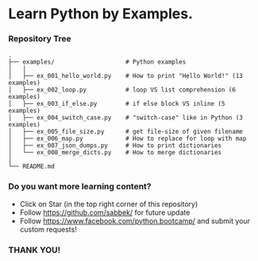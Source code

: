 Learn Python by Examples.
=========================

### Repository Tree

    .
    ├── examples/                    # Python examples    
    │   │               
    │   ├── ex_001_hello_world.py    # How to print "Hello World!" (13 examples)
    │   ├── ex_002_loop.py           # loop VS list comprehension (6 examples)  
    │   ├── ex_003_if_else.py        # if else block VS inline (5 examples)  
    │   ├── ex_004_switch_case.py    # "switch-case" like in Python (3 examples)    
    │   ├── ex_005_file_size.py      # get file-size of given filename   
    │   ├── ex_006_map.py            # How to replace for loop with map
    │   ├── ex_007_json_dumps.py     # How to print dictionaries      
    │   └── ex_008_merge_dicts.py    # How to merge dictionaries
    │        
    └── README.md

### Do you want more learning content?

- Click on Star (in the top right corner of this repository)
- Follow https://github.com/sabbek/ for future update
- Follow https://www.facebook.com/python.bootcamp/ and submit your custom requests!

### THANK YOU!
